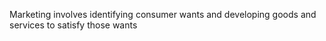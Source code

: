 Marketing involves identifying consumer wants and developing goods and services to satisfy those wants